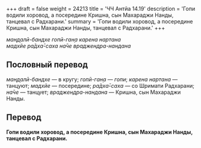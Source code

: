 +++
draft = false
weight = 24213
title = 'ЧЧ Антйа 14.19'
description = 'Гопи водили хоровод, а посередине Кришна, сын Махараджи Нанды, танцевал с Радхарани.'
summary = 'Гопи водили хоровод, а посередине Кришна, сын Махараджи Нанды, танцевал с Радхарани.'
+++

_ман̣д̣алӣ-бандхе гопӣ-ган̣а карена нартана  
мадхйе ра̄дха̄-саха на̄че враджендра-нандана_

## Пословный перевод

_ман̣д̣алӣ_\-_бандхе_ — в кругу; _гопӣ_\-_ган̣а_ — _гопи_; _карена_ _нартана_ — танцуют; _мадхйе_ — посередине; _ра̄дха̄_\-_саха_ — со Шримати Радхарани; _на̄че_ — танцует; _враджендра_\-_нандана_ — Кришна, сын Махараджи Нанды.

## Перевод

**Гопи водили хоровод, а посередине Кришна, сын Махараджи Нанды, танцевал с Радхарани.**
